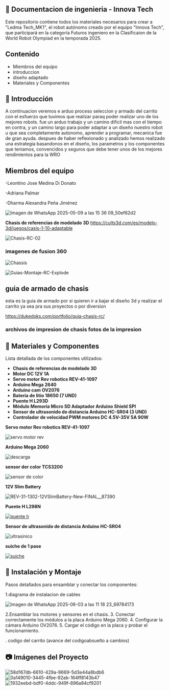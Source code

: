 ## 🚀 Documentacion de ingenieria - Innova Tech

Este repositorio contiene todos los materiales necesarios para crear a "Ledma Tech_MK1", el robot autónomo creado por el equipo "Innova Tech", que participará en la categoría Futuros ingeniero en la Clasificaion de la World Robot Olympiad en la temporada 2025.

##  Contenido 

- Miembros del equipo 
- introduccion 
- diseño adaptado 
-  Materiales y Componentes


## 📖 Introducción
A continuacion veremos e arduo proceso seleccion y armado del carrito con el esfuerzo que tuvimos que realizar paraq poder realizar uno de los mejores robots. fue un arduo trabajo y un camino dificil mas con el tiempo en contra, y un camino largo para poder adaptar a un diseño nuestro robot u que sea completamente autonomo, aprender a programar, mecanica fue de gran ayuda. despues de haber reflexionado y analizado hemos realizado una estrategia basandonos en el diseño, los parametros y los componentes que teniamos, convencidos y seguros que debe tener unos de los mejores rendimientos para la WRO

## Miembros del equipo 
-Leontino Jose Medina Di Donato

-Adriana Palmar 

-Dharma Alexandra Peña Jiménez

![Imagen de WhatsApp 2025-05-09 a las 15 36 09_50ef62d2](https://github.com/user-attachments/assets/15973cbd-da89-4e19-a673-397c43b5946d)

**Chasis de referencias de modelado 3D**
 https://cults3d.com/es/modelo-3d/juegos/casis-1-10-adaptable

![Chasis-RC-02](https://github.com/user-attachments/assets/9e7c69a4-fcab-4fcb-8af9-bcbd09175e0b)

### **imagenes de fusion 360**

![Chassis](https://github.com/user-attachments/assets/6bf05113-8bdb-4233-ba80-433d376cf81b)

![Guias-Montaje-RC-Explode](https://github.com/user-attachments/assets/cdf3ded4-9409-448f-ad2e-d68f01013f69)


## **guia de armado de chasis**
esta es la guia de armado por si quieren ir a bajar el diseño 3d y realizar el carrito ya sea pra sus proyectos o por diversion 

https://dukedoks.com/portfolio/guia-chasis-rc/

### **archivos de impresion de chasis fotos de la impresion**



## 🔧 Materiales y Componentes
Lista detallada de los componentes utilizados:
- **Chasis de referencias de modelado 3D**
- **Motor DC 12V 1A**
- **Servo motor Rev robotics REV-41-1097**
- **Arduino Mega 2640**
- **Arduino cam OV2076**
- **Batería de litio 18650 (7 UND)**
- **Puente H L293D**
- **Módulo Memoria Micro SD Adaptador Arduino Shield SPI**
- **Sensor de ultrasonido de distancia Arduino HC-SR04 (3 UND)**
- **Controlador de velocidad PWM motores DC 4.5V-35V 5A 90W**

**Servo motor Rev robotics REV-41-1097**


![servo motor rev](https://github.com/user-attachments/assets/b42de167-ad23-4dbd-b86a-e949ff78e697)


**Arduino Mega 2060**

![descarga](https://github.com/user-attachments/assets/63b1213b-3a6c-4e2e-802f-76436bbadba5)

**sensor der color TCS3200**

![sensor de color ](https://github.com/user-attachments/assets/ad0d0900-5da0-4351-b7b1-c4a1550e4126)

**12V Slim Battery**

![REV-31-1302-12VSlimBattery-New-FINAL__87390](https://github.com/user-attachments/assets/818ae4ad-ad36-4a03-97f1-aa0ec1d8b731)

**Puente H L298N**

[![puente h](https://electromer.com.py/wp-content/uploads/2021/05/Driver-L298N.jpg "puente h")](http://https://electromer.com.py/wp-content/uploads/2021/05/Driver-L298N.jpg "puente h")

 **Sensor de ultrasonido de distancia Arduino HC-SR04**

![ultrasinico](https://github.com/user-attachments/assets/902c8c8b-0308-4dfd-9ffe-1c58e8a6bf10)
 
**suiche de 1 pase** 

[![suiche](https://sumador.com/cdn/shop/products/Suichetipobalancinde2pines2.jpg?v=1588622314 "suiche")](http://https://sumador.com/cdn/shop/products/Suichetipobalancinde2pines2.jpg?v=1588622314 "suiche")

## 🔨 Instalación y Montaje
Pasos detallados para ensamblar y conectar los componentes:

1.diagrama de instalacion de cables 

![Imagen de WhatsApp 2025-06-03 a las 11 18 23_69784173](https://github.com/user-attachments/assets/eab9610e-60d6-47f5-8467-b4cff3e96427)

2.Ensamblar los motores y sensores en el chasis.
3. Conectar correctamente los módulos a la placa Arduino Mega 2060.
4. Configurar la cámara Arduino OV2076.
5. Cargar el código en la placa y probar el funcionamiento.
   
. codigo del carrito (avance del codigoabsuelto a cambios)



## 📷 Imágenes del Proyecto



![58d167db-6610-429a-9669-5d3e44a8bdb6](https://github.com/user-attachments/assets/43a830bd-0473-43b1-a4c9-bbeb139ec016)
![0a149010-3445-4fbe-92ab-164ff8143b47](https://github.com/user-attachments/assets/7f2d57ec-28e8-406a-b306-d1da54f44467)
![1932eebd-bdf0-4ddc-949f-896a84cf9201](https://github.com/user-attachments/assets/3ea8a2ea-8c3c-4cf5-b728-1cdf928101bc)
